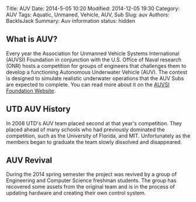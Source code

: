 Title: AUV
Date: 2014-5-05 10:20
Modified: 2014-12-05 19:30
Category: AUV
Tags: Aquatic, Unmaned, Vehicle, AUV, Sub
Slug: auv
Authors: BackIsJack
Summary: Auv information
status: hidden

What is AUV?
-------------
Every year the Association for Unmanned Vehicle Systems International (AUVSI) Foundation in conjunction with the U.S. Office of Naval research (ONR) hosts a competition for groups of engineers that challenges them to develop a functioning Autonomous Underwater Vehicle (AUV). The contest is designed to simulate realistic underwater operations that the AUV Subs are expected to complete. You can read more about it on the [AUVSI Foundation Website](http://www.auvsifoundation.org/competitions/robosub/overview "AUVSI").

UTD AUV History
---------------
In 2008 UTD's AUV team placed second at that year's competition. They placed ahead of many schools who had previously dominated the competition, such as the University of Florida, and MIT. Unfortunately as the members began to graduate the team slowly dissolved and disappeared.

AUV Revival
-----------
During the 2014 spring semester the project was revived by a group of Engineering and Computer Science freshman students. The group has recovered some assets from the original team and is in the process of updating hardware and creating their own control system.
